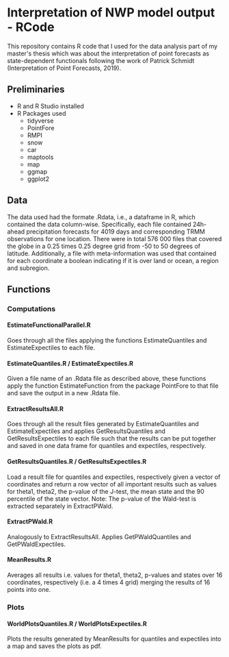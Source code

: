 # Interpretation of NWP model output - RCode
This repository contains R code that I used for the data analysis part of my master's thesis which was about the interpretation of point forecasts as state-dependent functionals following the work of Patrick Schmidt (Interpretation of Point Forecasts, 2019).


## Preliminaries
* R and R Studio installed
* R Packages used
    * tidyverse
    * PointFore
    * RMPI
    * snow
    * car
    * maptools
    * map
    * ggmap
    + ggplot2

## Data
The data used had the formate .Rdata, i.e., a dataframe in R, which contained the data column-wise. Specifically, each file contained 24h-ahead precipitation forecasts for 4019 days and corresponding TRMM observations for one location. There were in total 576 000 files that covered the globe in a 0.25 times 0.25 degree grid from -50 to 50 degrees of latitude.
Additionally, a file with meta-information was used that contained for each coordinate a boolean indicating if it is over land or ocean, a region and subregion.

## Functions

### Computations

#### EstimateFunctionalParallel.R
Goes through all the files applying the functions EstimateQuantiles and EstimateExpectiles to each file.

#### EstimateQuantiles.R / EstimateExpectiles.R
Given a file name of an .Rdata file as described above, these functions apply the function EstimateFunction from the package PointFore to that file and save the output in a new .Rdata file.

#### ExtractResultsAll.R
Goes through all the result files generated by EstimateQuantiles and EstimateExpectiles and applies GetResultsQuantiles and GetResultsExpectiles to each file such that the results can be put together and saved in one data frame for quantiles and expectiles, respectively.

#### GetResultsQuantiles.R / GetResultsExpectiles.R
Load a result file for quantiles and expectiles, respectively given a vector of coordinates and return a row vector of all important results such as values for theta1, theta2, the p-value of the J-test, the mean state and the 90 percentile of the state vector. Note: The p-value of the Wald-test is extracted separately in ExtractPWald.

#### ExtractPWald.R
Analogously to ExtractResultsAll. Applies GetPWaldQuantiles and GetPWaldExpectiles.

#### MeanResults.R
Averages all results i.e. values for theta1, theta2, p-values and states over 16 coordinates, respectively (i.e. a 4 times 4 grid) merging the results of 16 points into one.

### Plots

#### WorldPlotsQuantiles.R / WorldPlotsExpectiles.R
Plots the results generated by MeanResults for quantiles and expectiles into a map and saves the plots as pdf.
